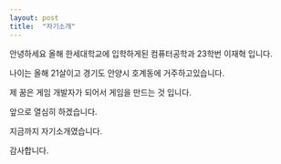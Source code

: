 ```yaml
---
layout: post
title:  "자기소개"
---
```

안녕하세요 올해 한세대학교에 입학하게된 컴퓨터공학과 23학번 이재혁 입니다.

나이는 올해 21살이고 경기도 안양시 호계동에 거주하고있습니다. 

제 꿈은 게임 개발자가 되어서 게임을 만드는 것 입니다.

앞으로 열심히 하겠습니다.

지금까지 자기소개였습니다.

감사합니다. 
